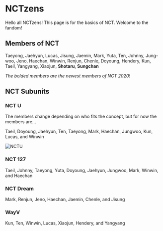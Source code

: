 # NCTzens

Hello all NCTzens! This page is for the basics of NCT. Welcome to the fandom!

## Members of NCT
Taeyong,
Jaehyun,
Lucas,
Jisung,
Jaemin,
Mark,
Yuta,
Ten,
Johnny,
Jung-woo,
Jeno,
Haechan,
Winwin,
Renjun,
Chenle,
Doyoung,
Hendery,
Kun,
Taeil,
Yangyang,
Xiaojun,
**Shotaru**,
**Sungchan**

*The bolded members are the newest members of NCT 2020!*

## NCT Subunits
### NCT U
The members change depending on who fits the concept, but for now the members are...

Taeil, Doyoung, Jaehyun, Ten, Taeyong, Mark, Haechan, Jungwoo, Kun, Lucas, and Winwin

![NCTU](https://sterling-sound.com/wp-content/uploads/Nct_-768x592.png)

### NCT 127
Taeil, Johnny, Taeyong, Yuta, Doyoung, Jaehyun, Jungwoo, Mark, Winwin, and Haechan

### NCT Dream
Mark, Renjun, Jeno, Haechan, Jaemin, Chenle, and Jisung

### WayV
Kun, Ten, Winwin, Lucas, Xiaojun, Hendery, and Yangyang
